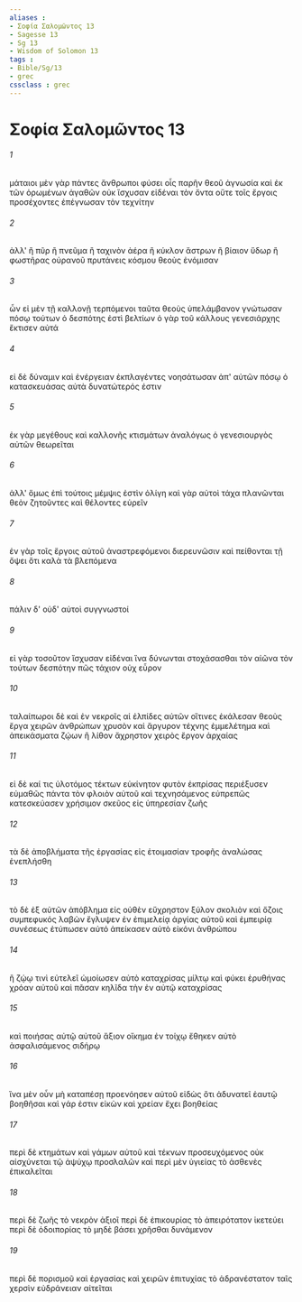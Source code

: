 ```yaml
---
aliases : 
- Σοφία Σαλoμῶντος 13
- Sagesse 13
- Sg 13
- Wisdom of Solomon 13
tags : 
- Bible/Sg/13
- grec
cssclass : grec
---
```


# Σοφία Σαλoμῶντος 13

###### 1
μάταιοι μὲν γὰρ πάντες ἄνθρωποι φύσει οἷς παρῆν θεοῦ ἀγνωσία καὶ ἐκ τῶν ὁρωμένων ἀγαθῶν οὐκ ἴσχυσαν εἰδέναι τὸν ὄντα οὔτε τοῖς ἔργοις προσέχοντες ἐπέγνωσαν τὸν τεχνίτην
###### 2
ἀλλ' ἢ πῦρ ἢ πνεῦμα ἢ ταχινὸν ἀέρα ἢ κύκλον ἄστρων ἢ βίαιον ὕδωρ ἢ φωστῆρας οὐρανοῦ πρυτάνεις κόσμου θεοὺς ἐνόμισαν
###### 3
ὧν εἰ μὲν τῇ καλλονῇ τερπόμενοι ταῦτα θεοὺς ὑπελάμβανον γνώτωσαν πόσῳ τούτων ὁ δεσπότης ἐστὶ βελτίων ὁ γὰρ τοῦ κάλλους γενεσιάρχης ἔκτισεν αὐτά
###### 4
εἰ δὲ δύναμιν καὶ ἐνέργειαν ἐκπλαγέντες νοησάτωσαν ἀπ' αὐτῶν πόσῳ ὁ κατασκευάσας αὐτὰ δυνατώτερός ἐστιν
###### 5
ἐκ γὰρ μεγέθους καὶ καλλονῆς κτισμάτων ἀναλόγως ὁ γενεσιουργὸς αὐτῶν θεωρεῖται
###### 6
ἀλλ' ὅμως ἐπὶ τούτοις μέμψις ἐστὶν ὀλίγη καὶ γὰρ αὐτοὶ τάχα πλανῶνται θεὸν ζητοῦντες καὶ θέλοντες εὑρεῖν
###### 7
ἐν γὰρ τοῖς ἔργοις αὐτοῦ ἀναστρεφόμενοι διερευνῶσιν καὶ πείθονται τῇ ὄψει ὅτι καλὰ τὰ βλεπόμενα
###### 8
πάλιν δ' οὐδ' αὐτοὶ συγγνωστοί
###### 9
εἰ γὰρ τοσοῦτον ἴσχυσαν εἰδέναι ἵνα δύνωνται στοχάσασθαι τὸν αἰῶνα τὸν τούτων δεσπότην πῶς τάχιον οὐχ εὗρον
###### 10
ταλαίπωροι δὲ καὶ ἐν νεκροῖς αἱ ἐλπίδες αὐτῶν οἵτινες ἐκάλεσαν θεοὺς ἔργα χειρῶν ἀνθρώπων χρυσὸν καὶ ἄργυρον τέχνης ἐμμελέτημα καὶ ἀπεικάσματα ζῴων ἢ λίθον ἄχρηστον χειρὸς ἔργον ἀρχαίας
###### 11
εἰ δὲ καί τις ὑλοτόμος τέκτων εὐκίνητον φυτὸν ἐκπρίσας περιέξυσεν εὐμαθῶς πάντα τὸν φλοιὸν αὐτοῦ καὶ τεχνησάμενος εὐπρεπῶς κατεσκεύασεν χρήσιμον σκεῦος εἰς ὑπηρεσίαν ζωῆς
###### 12
τὰ δὲ ἀποβλήματα τῆς ἐργασίας εἰς ἑτοιμασίαν τροφῆς ἀναλώσας ἐνεπλήσθη
###### 13
τὸ δὲ ἐξ αὐτῶν ἀπόβλημα εἰς οὐθὲν εὔχρηστον ξύλον σκολιὸν καὶ ὄζοις συμπεφυκός λαβὼν ἔγλυψεν ἐν ἐπιμελείᾳ ἀργίας αὐτοῦ καὶ ἐμπειρίᾳ συνέσεως ἐτύπωσεν αὐτό ἀπείκασεν αὐτὸ εἰκόνι ἀνθρώπου
###### 14
ἢ ζῴῳ τινὶ εὐτελεῖ ὡμοίωσεν αὐτὸ καταχρίσας μίλτῳ καὶ φύκει ἐρυθήνας χρόαν αὐτοῦ καὶ πᾶσαν κηλῖδα τὴν ἐν αὐτῷ καταχρίσας
###### 15
καὶ ποιήσας αὐτῷ αὐτοῦ ἄξιον οἴκημα ἐν τοίχῳ ἔθηκεν αὐτὸ ἀσφαλισάμενος σιδήρῳ
###### 16
ἵνα μὲν οὖν μὴ καταπέσῃ προενόησεν αὐτοῦ εἰδὼς ὅτι ἀδυνατεῖ ἑαυτῷ βοηθῆσαι καὶ γάρ ἐστιν εἰκὼν καὶ χρείαν ἔχει βοηθείας
###### 17
περὶ δὲ κτημάτων καὶ γάμων αὐτοῦ καὶ τέκνων προσευχόμενος οὐκ αἰσχύνεται τῷ ἀψύχῳ προσλαλῶν καὶ περὶ μὲν ὑγιείας τὸ ἀσθενὲς ἐπικαλεῖται
###### 18
περὶ δὲ ζωῆς τὸ νεκρὸν ἀξιοῖ περὶ δὲ ἐπικουρίας τὸ ἀπειρότατον ἱκετεύει περὶ δὲ ὁδοιπορίας τὸ μηδὲ βάσει χρῆσθαι δυνάμενον
###### 19
περὶ δὲ πορισμοῦ καὶ ἐργασίας καὶ χειρῶν ἐπιτυχίας τὸ ἀδρανέστατον ταῖς χερσὶν εὐδράνειαν αἰτεῖται
